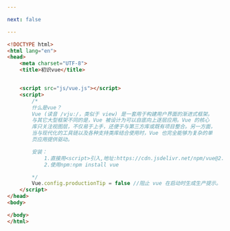 ```yaml
---

next: false

---
```




<BlogInfo id="350" title="2.初识vue" author="白日梦想猿" pv=0 read_times=0 pre_cost_time="0分31秒" category="vue学习" tag_list="['vue学习']" create_time="2022.12.28 22:23:30" update_time="2022.12.28 22:42:01" />

```html
<!DOCTYPE html>
<html lang="en">
<head>
    <meta charset="UTF-8">
    <title>初识vue</title>


    <script src="js/vue.js"></script>
    <script>
        /*
        什么是vue？
        Vue (读音 /vjuː/，类似于 view) 是一套用于构建用户界面的渐进式框架。
        与其它大型框架不同的是，Vue 被设计为可以自底向上逐层应用。Vue 的核心
        库只关注视图层，不仅易于上手，还便于与第三方库或既有项目整合。另一方面，
        当与现代化的工具链以及各种支持类库结合使用时，Vue 也完全能够为复杂的单
        页应用提供驱动。

        安装：
            1.直接用<script>引入,地址:https://cdn.jsdelivr.net/npm/vue@2.7.14/dist/vue.js
            2.使用npm:npm install vue

        */
        Vue.config.productionTip = false //阻止 vue 在启动时生成生产提示。
    </script>
</head>
<body>

</body>
</html>
```



<ActionBox />
